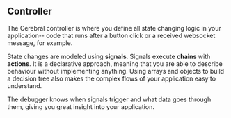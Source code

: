 ## Controller

The Cerebral controller is where you define all state changing logic in your application-- code that runs after a button click or a received websocket message, for example.

State changes are modeled using **signals**. Signals execute **chains** with **actions**. It is a declarative approach, meaning that you are able to describe behaviour without implementing anything. Using arrays and objects to build a decision tree also makes the complex flows of your application easy to understand.

The debugger knows when signals trigger and what data goes through them, giving you great insight into your application.
